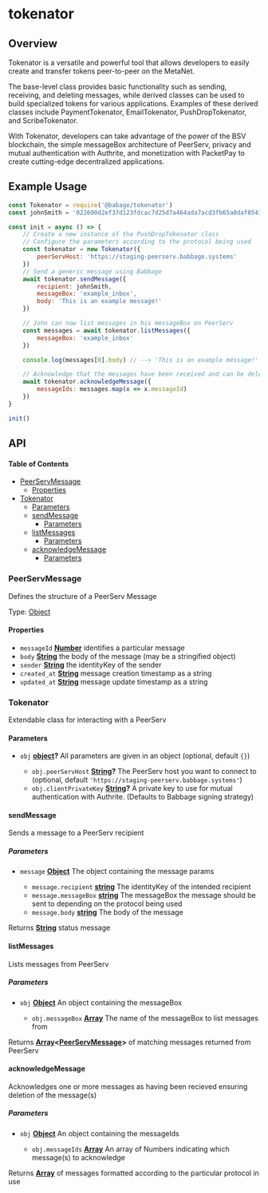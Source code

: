 # tokenator

## Overview

Tokenator is a versatile and powerful tool that allows developers to easily create and transfer tokens peer-to-peer on the MetaNet. 

The base-level class provides basic functionality such as sending, receiving, and deleting messages, while derived classes can be used to build specialized tokens for various applications. Examples of these derived classes include PaymentTokenator, EmailTokenator, PushDropTokenator, and ScribeTokenator. 

With Tokenator, developers can take advantage of the power of the BSV blockchain, the simple messageBox architecture of PeerServ, privacy and mutual authentication with Authrite, and monetization with PacketPay to create cutting-edge decentralized applications.

## Example Usage

```js
const Tokenator = require('@babage/tokenator')
const johnSmith = '022600d2ef37d123fdcac7d25d7a464ada7acd3fb65a0daf85412140ee20884311'

const init = async () => {
    // Create a new instance of the PushDropTokenator class
    // Configure the parameters according to the protocol being used
    const tokenator = new Tokenator({
        peerServHost: 'https://staging-peerserv.babbage.systems'
    })
    // Send a generic message using Babbage
    await tokenator.sendMessage({
        recipient: johnSmith,
        messageBox: 'example_inbox',
        body: 'This is an example message!'
    })

    // John can now list messages in his messageBox on PeerServ
    const messages = await tokenator.listMessages({
        messageBox: 'example_inbox'
    })

    console.log(messages[0].body) // --> 'This is an example message!'

    // Acknowledge that the messages have been received and can be deleted.
    await tokenator.acknowledgeMessage({
        messageIds: messages.map(x => x.messageId)
    })
}

init()
```

## API

<!-- Generated by documentation.js. Update this documentation by updating the source code. -->

#### Table of Contents

*   [PeerServMessage](#peerservmessage)
    *   [Properties](#properties)
*   [Tokenator](#tokenator)
    *   [Parameters](#parameters)
    *   [sendMessage](#sendmessage)
        *   [Parameters](#parameters-1)
    *   [listMessages](#listmessages)
        *   [Parameters](#parameters-2)
    *   [acknowledgeMessage](#acknowledgemessage)
        *   [Parameters](#parameters-3)

### PeerServMessage

Defines the structure of a PeerServ Message

Type: [Object](https://developer.mozilla.org/docs/Web/JavaScript/Reference/Global_Objects/Object)

#### Properties

*   `messageId` **[Number](https://developer.mozilla.org/docs/Web/JavaScript/Reference/Global_Objects/Number)** identifies a particular message
*   `body` **[String](https://developer.mozilla.org/docs/Web/JavaScript/Reference/Global_Objects/String)** the body of the message (may be a stringified object)
*   `sender` **[String](https://developer.mozilla.org/docs/Web/JavaScript/Reference/Global_Objects/String)** the identityKey of the sender
*   `created_at` **[String](https://developer.mozilla.org/docs/Web/JavaScript/Reference/Global_Objects/String)** message creation timestamp as a string
*   `updated_at` **[String](https://developer.mozilla.org/docs/Web/JavaScript/Reference/Global_Objects/String)** message update timestamp as a string

### Tokenator

Extendable class for interacting with a PeerServ

#### Parameters

*   `obj` **[object](https://developer.mozilla.org/docs/Web/JavaScript/Reference/Global_Objects/Object)?** All parameters are given in an object (optional, default `{}`)

    *   `obj.peerServHost` **[String](https://developer.mozilla.org/docs/Web/JavaScript/Reference/Global_Objects/String)?** The PeerServ host you want to connect to (optional, default `'https://staging-peerserv.babbage.systems'`)
    *   `obj.clientPrivateKey` **[String](https://developer.mozilla.org/docs/Web/JavaScript/Reference/Global_Objects/String)?** A private key to use for mutual authentication with Authrite. (Defaults to Babbage signing strategy)

#### sendMessage

Sends a message to a PeerServ recipient

##### Parameters

*   `message` **[Object](https://developer.mozilla.org/docs/Web/JavaScript/Reference/Global_Objects/Object)** The object containing the message params

    *   `message.recipient` **[string](https://developer.mozilla.org/docs/Web/JavaScript/Reference/Global_Objects/String)** The identityKey of the intended recipient
    *   `message.messageBox` **[string](https://developer.mozilla.org/docs/Web/JavaScript/Reference/Global_Objects/String)** The messageBox the message should be sent to depending on the protocol being used
    *   `message.body` **[string](https://developer.mozilla.org/docs/Web/JavaScript/Reference/Global_Objects/String)** The body of the message

Returns **[String](https://developer.mozilla.org/docs/Web/JavaScript/Reference/Global_Objects/String)** status message

#### listMessages

Lists messages from PeerServ

##### Parameters

*   `obj` **[Object](https://developer.mozilla.org/docs/Web/JavaScript/Reference/Global_Objects/Object)** An object containing the messageBox

    *   `obj.messageBox` **[Array](https://developer.mozilla.org/docs/Web/JavaScript/Reference/Global_Objects/Array)** The name of the messageBox to list messages from

Returns **[Array](https://developer.mozilla.org/docs/Web/JavaScript/Reference/Global_Objects/Array)<[PeerServMessage](#peerservmessage)>** of matching messages returned from PeerServ

#### acknowledgeMessage

Acknowledges one or more messages as having been recieved ensuring deletion of the message(s)

##### Parameters

*   `obj` **[Object](https://developer.mozilla.org/docs/Web/JavaScript/Reference/Global_Objects/Object)** An object containing the messageIds

    *   `obj.messageIds` **[Array](https://developer.mozilla.org/docs/Web/JavaScript/Reference/Global_Objects/Array)** An array of Numbers indicating which message(s) to acknowledge

Returns **[Array](https://developer.mozilla.org/docs/Web/JavaScript/Reference/Global_Objects/Array)** of messages formatted according to the particular protocol in use
